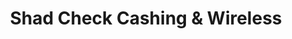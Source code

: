 ---
title: "Shad Check Cashing & Wireless"
url: /chester/shad-check-cashing-und-wireless/
shop: Lebensmittel
---